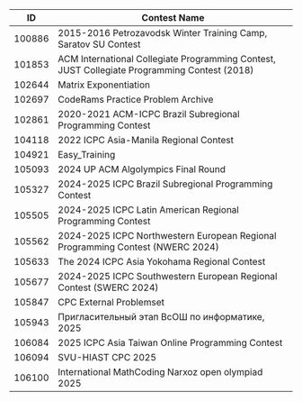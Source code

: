 | ID | Contest Name |
|---|---|
|100886| 2015-2016 Petrozavodsk Winter Training Camp, Saratov SU Contest |
|101853| ACM International Collegiate Programming Contest, JUST Collegiate Programming Contest (2018) |
|102644| Matrix Exponentiation |
|102697| CodeRams Practice Problem Archive |
|102861| 2020-2021 ACM-ICPC Brazil Subregional Programming Contest |
|104118| 2022 ICPC Asia-Manila Regional Contest |
|104921| Easy_Training |
|105093| 2024 UP ACM Algolympics Final Round |
|105327| 2024-2025 ICPC Brazil Subregional Programming Contest |
|105505| 2024-2025 ICPC Latin American Regional Programming Contest |
|105562| 2024-2025 ICPC Northwestern European Regional Programming Contest (NWERC 2024) | 
|105633| The 2024 ICPC Asia Yokohama Regional Contest | 
|105677| 2024-2025 ICPC Southwestern European Regional Contest (SWERC 2024) |
|105847| CPC External Problemset |
|105943| Пригласительный этап ВсОШ по информатике, 2025 |
|106084| 2025 ICPC Asia Taiwan Online Programming Contest | 
|106094| SVU-HIAST CPC 2025 | 
|106100| International MathCoding Narxoz open olympiad 2025 |
